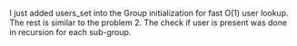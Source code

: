 I just added users_set into the Group initialization for fast O(1) user lookup.  The rest is similar to the problem 2. The check if user is present was done in recursion for each sub-group.